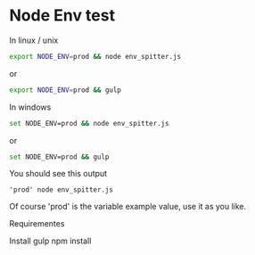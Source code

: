 Node Env test
======

In linux / unix

```bash
export NODE_ENV=prod && node env_spitter.js
```
or

```bash
export NODE_ENV=prod && gulp
```

In windows

```bash
set NODE_ENV=prod && node env_spitter.js
```

or

```bash
set NODE_ENV=prod && gulp
```

You should see this output

```
'prod' node env_spitter.js
```



Of course 'prod' is the variable example value, use it as you like.

Requirementes

Install gulp
npm install




